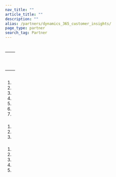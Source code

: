 ```yaml
---
nav_title: ""
article_title: ""
description: ""
alias: /partners/dynamics_365_customer_insights/
page_type: partner
search_tag: Partner
---
```


# 
 
> 



## 



## 

|  |  |
| ----------- | ----------- |
|  |   |
|  |  <br><br>  |
|  |  |


## 

###  

  

1.  
2.   
3. 
4. 
5. 
6. 
7. 

###  

1. 
2. 
3. 

###  

 

1.  
2.  
3. 
4.   
   
   
5.  

   


### 

  

  






